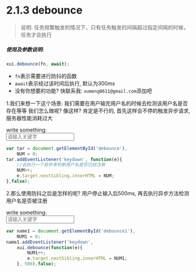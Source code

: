 <link rel="stylesheet" type="text/css" href="../assets/xui.css">
<script type="text/javascript" src="../assets/xui.js"></script>

# 2.1.3 debounce

>说明: 任务频繁触发的情况下，只有任务触发的间隔超过指定间隔的时候，任务才会执行

##### 使用及参数说明:
```js
xui.debounce(fn, await);
```
* `fn`表示需要进行防抖的函数
* `await`表示经过该时间后执行, 默认为300ms
* 没有你想要的功能? 快联系我: `xumeng0611@gmail.com`添加吧

1.我们来想一下这个场景: 我们需要在用户输完用户名的时候去检测该用户名是否存在等等
我们怎么做呢? 像这样? 肯定是不行的, 首先这样会不停的触发异步请求, 服务器性能消耗过大

<div class="xui_item">
    <label>write something: </label>
    <div class="xui_content">
        <input type="text" id="debounce" class="xui_input" placeholder="请输入关键字" /><span></span>
    </div>
</div>

<script type="text/javascript">
	var tar = document.getElementById('debounce'),
		NUM = 0;
	tar.addEventListener('keydown', function(e){
		//去执行一个异步来判断用户名是否已经注册
		NUM++;
		e.target.nextSibling.innerHTML = NUM;
	},false);
</script>

```js
var tar = document.getElementById('debounce'),
	NUM = 0;
tar.addEventListener('keydown', function(e){
	//去执行一个异步来判断用户名是否已经注册
	NUM++;
	e.target.nextSibling.innerHTML = NUM;
},false);
```

2.那么使用防抖之后是怎样的呢? 
用户停止输入后500ms, 再去执行异步方法检测用户名是否被注册
<div class="xui_item">
    <label>write something: </label>
    <div class="xui_content">
        <input type="text" id="debounce1" class="xui_input" placeholder="请输入关键字" /><span></span>
    </div>
</div>

<script type="text/javascript">
	var name1 = document.getElementById('debounce1'),
		NUM1 = 0;
	name1.addEventListener('keydown', 
		xui.debounce(function(e){
			NUM1++;
			e.target.nextSibling.innerHTML = NUM1;
		}, 500),false);
</script>

```js
var name1 = document.getElementById('debounce1'),
	NUM1 = 0;
name1.addEventListener('keydown', 
	xui.debounce(function(e){
		NUM1++;
		e.target.nextSibling.innerHTML = NUM1;
	}, 500),false);
```